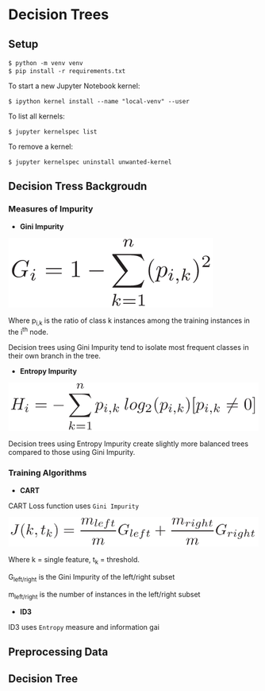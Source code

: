# Decision Trees

## Setup

```shell
$ python -m venv venv
$ pip install -r requirements.txt
```

To start a new Jupyter Notebook kernel:

```shell
$ ipython kernel install --name "local-venv" --user
```

To list all kernels:

```shell
$ jupyter kernelspec list
```

To remove a kernel:

```shell
$ jupyter kernelspec uninstall unwanted-kernel
```

## Decision Tress Backgroudn

### Measures of Impurity

-   **Gini Impurity**

![](img/gini_impurity.png)

Where p<sub>i,k</sub> is the ratio of class k instances among the training instances in the i<sup>th</sup> node.

Decision trees using Gini Impurity tend to isolate most frequent classes in their own branch in the tree.

-   **Entropy Impurity**

![](img/entropy_impurity.png)

Decision trees using Entropy Impurity create slightly more balanced trees compared to those using Gini Impurity.

### Training Algorithms

-   **CART**

CART Loss function uses `Gini Impurity`

![](img/cart_loss.png)

Where k = single feature, t<sub>k</sub> = threshold.

G<sub>left/right</sub> is the Gini Impurity of the left/right subset

m<sub>left/right</sub> is the number of instances in the left/right subset

-   **ID3**

ID3 uses `Entropy` measure and information gai

## Preprocessing Data

## Decision Tree
